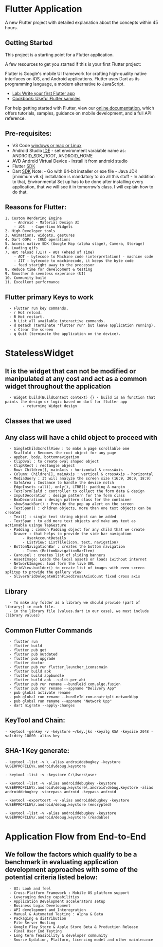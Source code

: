 # Flutter Application

A new Flutter project with detailed explanation about the concepts within 45 hours.

## Getting Started

This project is a starting point for a Flutter application.

A few resources to get you started if this is your first Flutter project:

Flutter is Google's mobile UI framework for crafting high-quality native interfaces on iOS, and Android applications. Flutter uses Dart as its programming language, a modern alternative to JavaScript.

- [Lab: Write your first Flutter app](https://flutter.dev/docs/get-started/codelab)
- [Cookbook: Useful Flutter samples](https://flutter.dev/docs/cookbook)

For help getting started with Flutter, view our
[online documentation](https://flutter.dev/docs), which offers tutorials,
samples, guidance on mobile development, and a full API reference.

## Pre-requisites:
- VS Code [windows or mac or Linux](https://code.visualstudio.com/Download)
- Android Studio [IDE](https://developer.android.com/studio)
      - set environment varaiable name as: ANDROID_SDK_ROOT, ANDROID_HOME
- AVD Android Virtual Device - Install it from android studio
- Flutter [SDK](https://docs.flutter.dev/get-started/install)
- Dart [SDK](https://dart.dev/get-dart/archive)
	Note: 
            - Go with 64-bit installer or exe file
		- Java JDK [minimum v8.x] installation is mandatory to do all this stuff
            - In addition to that, Environmental Set up has to be done after installing every application, that we will see it in tomorrow's class. I will explain how to do that.



## Reasons for Flutter:
	1. Custom Rendering Engine
		- Android - Material Design UI
		- iOS	- Cupertino Widgets
	2. High Developer tools
	3. Animations, widgets, gestures
	4. Dart OOPs - CRUD operations
	5. Access native SDK (Google Map (alpha stage), Camera, Storage)
	6. Loading gifs
	7. Hot reload (JIT) - AOT (Ahead of Time)
		- AOT - bytecode to Machine code (interpretation) - machine code
		- JIT - bytecode to machinecode, it keeps the byte code
		- feed staright away to the processor
	8. Reduce time for development & testing
	9. Smoother & seemless experince (UI)
	10. Cummunity build
	11. Excellent performance

## Flutter primary Keys to work
      - Flutter run key commands.
      - r Hot reload. 
      - R Hot restart.
      - h List all available interactive commands.
      - d Detach (terminate "flutter run" but leave application running).
      - c Clear the screen
      - q Quit (terminate the application on the device).

# StatelessWidget


## It is the widget that can not be modified or manipulated at any cost and act as a common widget throughout the application
      - Widget build(BuildContext context) {} - build is an function that paints the design or logic based on dart for flutter app
            - returning Widget design


## Classes that we used
## Any class will have a child object to proceed with
      - SingleChildScrollView : to make a page scrollable one
      - Scaffold : Becomes the root object for any page 
      - appbar, body, bottomnavigation
      - ClipOval : to create oval shaped object
      - ClipRRect : rectangle object
      - Row: Children[], mainAxis : horizontal & crossAxis
      - Column: Children[], mainAxis : vertical & crossAxis - horizontal
      - MediaQuery : It will analyze the screen size (16:9, 20:9, 18:9)
      - SafeArea : Instance to handle the device notch
      - EdgeInsets :all(), only(), LTRB(): padding & margin
      - TextFormField : controller to collect the form data & design
      - InputDecoration : design pattern for the form class
      - BoxDecoration : design pattern class for the container
      - showSnackBar() : Provide the pop up alert on the screen
      - TextSpan() : chldren objects, more than one text objects can be created
      - Text() : single text string object can be added
      - TextSpan : to add more text objects and make any text as actionable usinge TapGesture
      - Padding : common Padding object for any child that we create
      - Drawer : that helps to provide the side bar navigation
            - UserAccountDetails
            - ListView: ListTile(icon, text, navigation)
      - BottomNavigationBar : creates the bottom navigation
            - Items (BottomNavigationBarItem)
      - Carousel : creates list of sliding banners
      - AssetImage: Loads the local assets or loads iwithout internet
      - NetworkImages: load form the live URL
      - GridView.builder() to create list of images with even screen splitup to provide the gallery view
      - SliverGridDelegateWithFixedCrossAxisCount fixed cross axis


## Library
      - To make any folder as a library we should provide (part of library;) in each file.
      - in the library file (values.dart in our case), we must include (library values)


## Common Flutter Commands
      - flutter run
      - flutter build
      - flutter pub get
      - flutter pub outdated
      - flutter pub upgrade
      - flutter doctor
      - flutter pub run flutter_launcher_icons:main
      - flutter build apk
      - flutter build appbundle
      - flutter build apk --split-per-abi
      - flutter pub run rename --bundleId com.algo.fusion
      - flutter pub run rename --appname "Delivery App"
      - pub global activate rename
      - pub global run rename --bundleId com.onatcipli.networkUpp
      - pub global run rename --appname "Network Upp"
      - dart migrate --apply-changes


## KeyTool and Chain:
	- keytool -genkey -v -keystore ~/key.jks -keyalg RSA -keysize 2048 -validity 10000 -alias key

## SHA-1 Key generate:
	- keytool -list -v \ -alias androiddebugkey -keystore %USERPROFILE%\.android\debug.keystore
	
	- keytool -list -v -keystore C:\Users\user
	
	- keytool -list -v -alias androiddebugkey -keystore  %USERPROFILE%\.android\debug.keystore\.android\debug.keystore -alias androiddebugkey -storepass android -keypass android
	
	- keytool -exportcert -v -alias androiddebugkey -keystore %USERPROFILE%/.android/debug.keystore (encrypted)
	
	- keytool -list -v -alias androiddebugkey -keystore %USERPROFILE%/.android/debug.keystore (readable)
# Application Flow from End-to-End

## We follow the factors which qualify to be a benchmark in evaluating application development approaches with some of the potential criteria listed below: 
      - UI: Look and feel
      - Cross-Platform Framework : Mobile OS platform support
      - Leveraging device capabilities
      - Application Development accelerators setup
      - Business Logic Development
      - API development and Interegration
      - Manual & Automated Testing : Alpha & Beta
      - Packaging & distribution
      - File Server Hosting
      - Google Play Store & Apple Store Beta & Production Release
      - Final User End Testing
      - Long term feasibility & developer community
      - Source Updation, Platform, licencing model and other maintenance